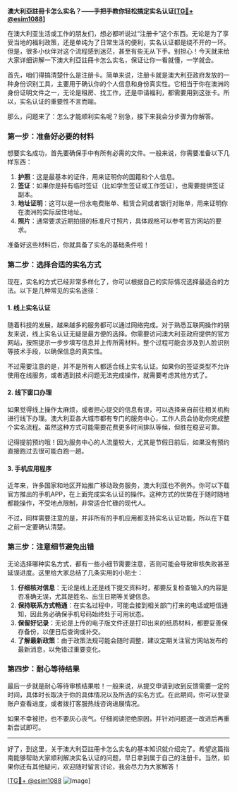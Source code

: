 **澳大利亞註冊卡怎么实名？——手把手教你轻松搞定实名认证[[TG💪+ @esim1088](https://t.me/s/esim1088)]**

在澳大利亚生活或工作的朋友们，想必都听说过“注册卡”这个东西。无论是为了享受当地的福利政策，还是单纯为了日常生活的便利，实名认证都是绕不开的一环。但是，很多小伙伴对这个流程感到迷茫，甚至有些无从下手。别担心！今天就来给大家详细讲解一下澳大利亞註冊卡怎么实名，保证让你一看就懂，一学就会。

首先，咱们得搞清楚什么是注册卡。简单来说，注册卡就是澳大利亚政府发放的一种身份识别工具，主要用于确认你的个人信息和身份真实性。它相当于你在澳洲的身份证明文件之一，无论是租房、找工作，还是申请福利，都需要用到这张卡。所以，实名认证的重要性不言而喻。

那么，问题来了：怎么才能顺利实名呢？别急，接下来我会分步骤为你解答。

### 第一步：准备好必要的材料

想要实名成功，首先要确保手中有所有必需的文件。一般来说，你需要准备以下几样东西：

1. **护照**：这是最基本的证件，用来证明你的国籍和个人信息。
2. **签证**：如果你是持有临时签证（比如学生签证或工作签证），也需要提供签证副本。
3. **地址证明**：这可以是一份水电费账单、租赁合同或者银行对账单，用来证明你在澳洲的实际居住地址。
4. **照片**：通常要求近期拍摄的标准尺寸照片，具体规格可以参考官方网站的要求。

准备好这些材料后，你就具备了实名的基础条件啦！

### 第二步：选择合适的实名方式

现在，实名的方式已经非常多样化了，你可以根据自己的实际情况选择最适合的方法。以下是几种常见的实名途径：

#### 1. 线上实名认证

随着科技的发展，越来越多的服务都可以通过网络完成。对于熟悉互联网操作的朋友来说，线上实名认证无疑是最方便的选择。你需要访问澳大利亚政府提供的官方网站，按照提示一步步填写信息并上传所需材料。整个过程可能会涉及到人脸识别等技术手段，以确保信息的真实性。

不过需要注意的是，并不是所有人都适合线上实名认证。如果你的签证类型不允许使用在线服务，或者遇到技术问题无法完成操作，就需要考虑其他方式了。

#### 2. 线下窗口办理

如果觉得线上操作太麻烦，或者担心提交的信息有误，可以选择亲自前往相关机构进行线下办理。澳大利亚各大城市都有专门的服务中心，工作人员会协助你完成整个实名流程。虽然这种方式可能需要花费更多时间排队等候，但胜在稳妥可靠。

记得提前预约哦！因为服务中心的人流量较大，尤其是节假日前后，如果没有预约直接跑过去很可能白跑一趟。

#### 3. 手机应用程序

近年来，许多国家和地区开始推广移动政务服务，澳大利亚也不例外。你可以下载官方推出的手机APP，在上面完成实名认证的操作。这种方式的优势在于随时随地都能操作，不受地点限制，非常适合忙碌的现代人。

不过，同样需要注意的是，并非所有的手机应用都支持实名认证功能，所以在下载之前一定要确认清楚。

### 第三步：注意细节避免出错

无论选择哪种实名方式，都有一些小细节需要注意，否则可能会导致审核失败甚至延误进度。这里给大家总结了几条实用的小贴士：

1. **仔细核对信息**：无论是线上还是线下提交资料时，都要反复检查输入的内容是否准确无误，尤其是姓名、出生日期等关键信息。
2. **保持联系方式畅通**：在实名过程中，可能会接到相关部门打来的电话或短信通知，因此务必确保手机号码始终处于可用状态。
3. **保留好记录**：无论是上传的电子版文件还是打印出来的纸质材料，都要妥善保存备份，以便日后查询或补交。
4. **了解最新政策**：由于政策法规可能会随时调整，建议定期关注官方网站发布的最新消息，以免错过重要变化。

### 第四步：耐心等待结果

最后一步就是耐心等待审核结果啦！一般来说，从提交申请到收到反馈需要一定的时间，具体时长取决于你的具体情况以及所选的实名方式。在此期间，你可以登录账户查看进度，或者拨打客服热线咨询进展情况。

如果不幸被拒，也不要灰心丧气。仔细阅读拒绝原因，并针对问题逐一改进后再重新尝试即可。

---

好了，到这里，关于澳大利亞註冊卡怎么实名的基本知识就介绍完了。希望这篇指南能够帮助大家顺利解决实名认证的问题，早日拿到属于自己的注册卡。当然，如果你还有其他疑问，欢迎随时留言讨论，我会尽力为大家解答！

[[TG💪+ @esim1088](https://t.me/s/esim1088) ![Image](https://i.postimg.cc/4NQfJmqS/Snipaste-2025-05-13-00-14-12.png)]
